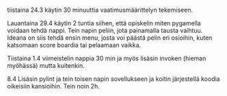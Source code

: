 tiistaina 24.3 käytin 30 minuuttia vaatimusmäärittelyn tekemiseen. 

Lauantaina 29.4 käytin 2 tuntia siihen, että opiskelin miten pygamella voidaan tehdä nappi. Tein napin peliin, jota painamalla tausta vaihtuu. Ideana on siis tehdä ensin menu, josta voi päästä pelin eri osioihin, kuten katsomaan score boardia tai pelaamaan vaikka. 

Tiistaina 1.4 viimeistelin nappia 30 min ja myös lisäsin invoken (hieman myöhässä) mutta kuitenkin. 

8.4 Lisäsin pylint ja tein toisen napin sovellukseen ja koitin järjestellä koodia oikeisiin kansioihin. Tein noin 2h.
